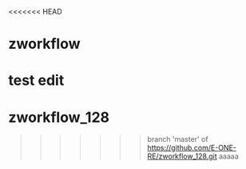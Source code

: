 <<<<<<< HEAD
# zworkflow
test edit
=======
# zworkflow_128
>>>>>>> branch 'master' of https://github.com/E-ONE-RE/zworkflow_128.git
aaaaa